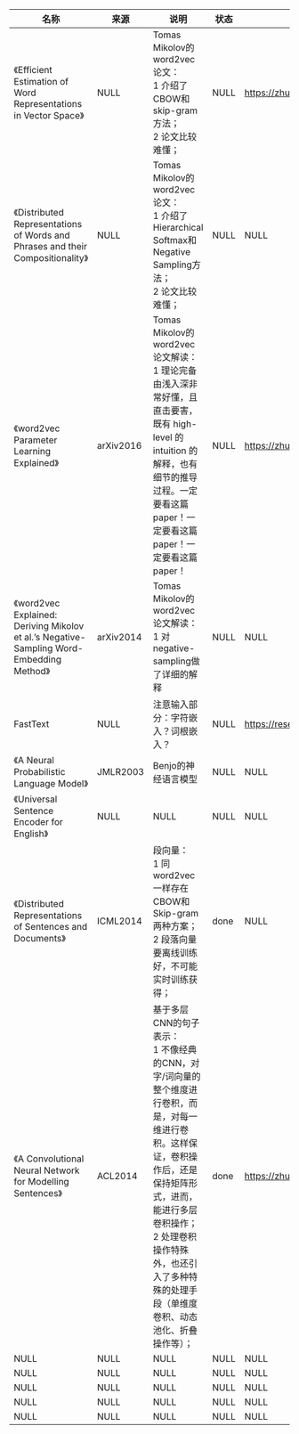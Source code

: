 |名称  |  来源   | 说明  |状态   | 备注  |
|  ----  | ----  |----  | ----  |----  |
| 《Efficient Estimation of Word Representations in Vector Space》| NULL|Tomas Mikolov的word2vec论文：<br/>1 介绍了CBOW和skip-gram方法；<br/>2 论文比较难懂；|NULL |https://zhuanlan.zhihu.com/p/39751353|
| 《Distributed Representations of Words and Phrases and their Compositionality》| NULL |Tomas Mikolov的word2vec论文：<br/>1 介绍了Hierarchical Softmax和Negative Sampling方法；<br/>2 论文比较难懂；|NULL |NULL |
| 《word2vec Parameter Learning Explained》| arXiv2016|Tomas Mikolov的word2vec论文解读：<br/>1 理论完备由浅入深非常好懂，且直击要害，既有 high-level 的 intuition 的解释，也有细节的推导过程。一定要看这篇paper！一定要看这篇paper！一定要看这篇paper！|NULL |https://zhuanlan.zhihu.com/p/53425736|
| 《word2vec Explained: Deriving Mikolov et al.’s Negative-Sampling Word-Embedding Method》| arXiv2014|Tomas Mikolov的word2vec论文解读：<br/>1 对negative-sampling做了详细的解释|NULL |NULL |
| FastText  | NULL |注意输入部分：字符嵌入？词根嵌入？ |NULL |https://research.fb.com/downloads/fasttext/ |
| 《A Neural Probabilistic Language Model》  | JMLR2003 |Benjo的神经语言模型 |NULL |NULL |
| 《Universal Sentence Encoder for English》  | NULL |NULL |NULL |NULL |
| 《Distributed Representations of Sentences and Documents》| ICML2014|段向量：<br/>1 同word2vec一样存在CBOW和Skip-gram两种方案；<br/>2 段落向量要离线训练好，不可能实时训练获得；|done|NULL |
| 《A Convolutional Neural Network for Modelling Sentences》| ACL2014|基于多层CNN的句子表示：<br/>1 不像经典的CNN，对字/词向量的整个维度进行卷积，而是，对每一维进行卷积。这样保证，卷积操作后，还是保持矩阵形式，进而，能进行多层卷积操作；<br/>2 处理卷积操作特殊外，也还引入了多种特殊的处理手段（单维度卷积、动态池化、折叠操作等）；|done|https://zhuanlan.zhihu.com/p/29925124|
| NULL  | NULL |NULL |NULL |NULL |
| NULL  | NULL |NULL |NULL |NULL |
| NULL  | NULL |NULL |NULL |NULL |
| NULL  | NULL |NULL |NULL |NULL |
| NULL  | NULL |NULL |NULL |NULL |
